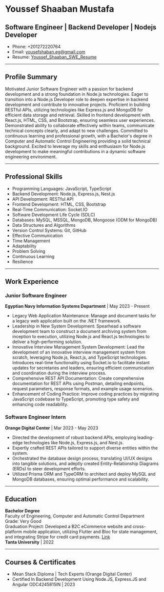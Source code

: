# Youssef Shaaban Mustafa
## Software Engineer | Backend Developer | Nodejs Developer

- Phone: +201272220764
- Email: yousefshaban.eg@gmail.com
- Resume: [Youssef_Shaaban_SWE_Resume](https://bit.ly/3w3DteJ)
---

## Profile Summary

Motivated Junior Software Engineer with a passion for backend development and a strong foundation in Node.js technologies. Eager to transition into a Node.js Developer role to deepen expertise in backend development and contribute to innovative projects. Proficient in building RESTful APIs, utilizing technologies like Express.js and MongoDB for efficient data storage and retrieval. Skilled in frontend development with React.js, HTML, CSS, and Bootstrap, ensuring seamless user experiences. Demonstrated ability to collaborate effectively within teams, communicate technical concepts clearly, and adapt to new challenges. Committed to continuous learning and professional growth, with a Bachelor's degree in Computer and Automatic Control Engineering providing a solid technical background. Excited to leverage my skills and enthusiasm for Node.js development to make meaningful contributions in a dynamic software engineering environment.

---

## Professional Skills

- Programming Languages: JavaScript, TypeScript
- Backend Development: Node.js, Express.js, Nest.js
- API Development: RESTful API
- Frontend Development: HTML, CSS, Bootstrap
- Real-Time Communication: Socket.IO
- Software Development Life Cycle (SDLC)
- Databases: MySQL, MSSQL, MongoDB, Mongoose (ODM for MongoDB)
- Data Structures and Algorithms
- Version Control Systems: Git, GitHub
- Effective Communication
- Time Management
- Adaptability
- Problem Solving
- Continuous Learning
- Resilience

---

## Work Experience

### Junior Software Engineer
**Egyptian Navy Information Systems Department** | May 2023 - Present

- Legacy Web Application Maintenance: Manage and document tasks for a legacy web application built on the .NET framework.
- Leadership in New System Development: Spearhead a software development team to construct a document archiving system from inception to execution, utilizing Node.js and React.js technologies to deliver a high-performing solution.
- Innovative Interview Management System Development: Lead the development of an innovative interview management system from scratch, leveraging Node.js, React.js, and TypeScript technologies. Introduces real-time functionality using Socket.io to facilitate instant updates for secretaries and leaders, ensuring efficient communication and coordination during the interview process.
- Comprehensive REST API Documentation: Create comprehensive documentation for REST APIs using Postman, detailing endpoints, request parameters, response formats, and example usage scenarios.
- Enhancement of Coding Practice: Improve coding practices by migrating JavaScript codebase to TypeScript, promoting type safety and enhancing code readability.

### Software Engineer Intern
**Orange Digital Center** | Mar 2023 - May 2023

- Directed the development of robust backend APIs, employing leading-edge technologies like Node.js, Express.js, and Nest.js.
- Expertly crafted REST APIs tailored to support diverse entities within the system.
- Orchestrated the database design process, translating UI/UX designs into tangible solutions, and adeptly created Entity-Relationship Diagrams (ERDs) to steer development efforts.
- Utilized Prisma ORM and TypeORM to architect and deploy MySQL and MongoDB databases, ensuring optimal performance and scalability.

---

## Education

**Bachelor Degree**  
Faculty of Engineering, Computer and Automatic Control Department  
Grade: Very Good  
Graduation Project: Developed a B2C eCommerce website and cross-platform mobile application, utilizing Flutter and Bloc for state management, and integrating Stripe for credit card payments. [Link](https://github.com/yousefshabaneg/mxstore_graduation_project)  
**Tanta University** | 2022

---

## Courses & Certificates

- Mean Stack Diploma | Tech Experts (Orange Digital Center)
- Certified In Backend Development Using Node.JS, Express.JS and Angular ODC4245815IN | 2023
